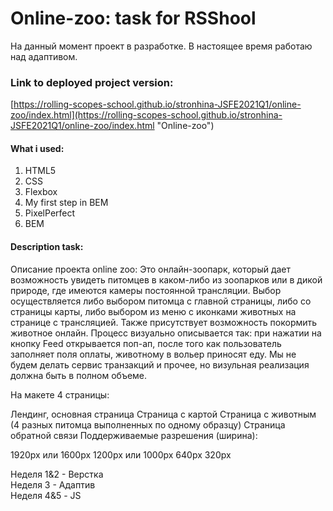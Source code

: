 # Online-zoo: task for RSShool #

На данный момент проект в разработке. В настоящее время работаю над адаптивом.

### Link to deployed project version:

[https://rolling-scopes-school.github.io/stronhina-JSFE2021Q1/online-zoo/index.html](https://rolling-scopes-school.github.io/stronhina-JSFE2021Q1/online-zoo/index.html "Online-zoo")


#### What i used: ####

1. HTML5
2. CSS
3. Flexbox
4. My first step in BEM
5. PixelPerfect
6. BEM


#### Description task: ####

Описание проекта online zoo:
Это онлайн-зоопарк, который дает возможность увидеть питомцев в каком-либо из зоопарков или в дикой природе, где имеются камеры постоянной трансляции. Выбор осуществляется либо выбором питомца с главной страницы, либо со страницы карты, либо выбором из меню с иконками животных на странице с трансляцией. Также присутствует возможность покормить животное онлайн. Процесс визуально описывается так: при нажатии на кнопку Feed открывается поп-ап, после того как пользователь заполняет поля оплаты, животному в вольер приносят еду. Мы не будем делать сервис транзакций и прочее, но визульная реализация должна быть в полном объеме.

На макете 4 страницы:

Лендинг, основная страница
Страница с картой
Страница с животным (4 разных питомца выполненных по одному образцу)
Страница обратной связи
Поддерживаемые разрешения (ширина):

1920px или 1600px
1200px или 1000px
640px
320px

Неделя 1&2 - Верстка  
Неделя 3  - Адаптив  
Неделя 4&5 - JS	